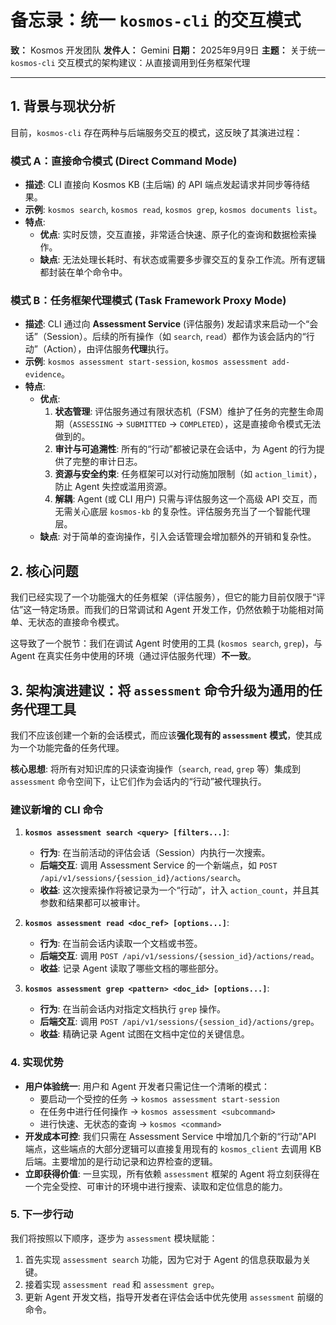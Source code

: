 # **备忘录：统一 `kosmos-cli` 的交互模式**

**致：** Kosmos 开发团队
**发件人：** Gemini
**日期：** 2025年9月9日
**主题：** 关于统一 `kosmos-cli` 交互模式的架构建议：从直接调用到任务框架代理

---

## 1. 背景与现状分析

目前，`kosmos-cli` 存在两种与后端服务交互的模式，这反映了其演进过程：

### 模式 A：直接命令模式 (Direct Command Mode)

-   **描述**: CLI 直接向 Kosmos KB (主后端) 的 API 端点发起请求并同步等待结果。
-   **示例**: `kosmos search`, `kosmos read`, `kosmos grep`, `kosmos documents list`。
-   **特点**:
    -   **优点**: 实时反馈，交互直接，非常适合快速、原子化的查询和数据检索操作。
    -   **缺点**: 无法处理长耗时、有状态或需要多步骤交互的复杂工作流。所有逻辑都封装在单个命令中。

### 模式 B：任务框架代理模式 (Task Framework Proxy Mode)

-   **描述**: CLI 通过向 **Assessment Service** (评估服务) 发起请求来启动一个“会话”（Session）。后续的所有操作（如 `search`, `read`）都作为该会話内的“行动”（Action），由评估服务**代理**执行。
-   **示例**: `kosmos assessment start-session`, `kosmos assessment add-evidence`。
-   **特点**:
    -   **优点**:
        1.  **状态管理**: 评估服务通过有限状态机（FSM）维护了任务的完整生命周期（`ASSESSING` -> `SUBMITTED` -> `COMPLETED`），这是直接命令模式无法做到的。
        2.  **审计与可追溯性**: 所有的“行动”都被记录在会话中，为 Agent 的行为提供了完整的审计日志。
        3.  **资源与安全约束**: 任务框架可以对行动施加限制（如 `action_limit`），防止 Agent 失控或滥用资源。
        4.  **解耦**: Agent (或 CLI 用户) 只需与评估服务这一个高级 API 交互，而无需关心底层 `kosmos-kb` 的复杂性。评估服务充当了一个智能代理层。
    -   **缺点**: 对于简单的查询操作，引入会话管理会增加额外的开销和复杂性。

## 2. 核心问题

我们已经实现了一个功能强大的任务框架（评估服务），但它的能力目前仅限于“评估”这一特定场景。而我们的日常调试和 Agent 开发工作，仍然依赖于功能相对简单、无状态的直接命令模式。

这导致了一个脱节：我们在调试 Agent 时使用的工具 (`kosmos search`, `grep`)，与 Agent 在真实任务中使用的环境（通过评估服务代理）**不一致**。

## 3. 架构演进建议：将 `assessment` 命令升级为通用的任务代理工具

我们不应该创建一个新的会话模式，而应该**强化现有的 `assessment` 模式**，使其成为一个功能完备的任务代理。

**核心思想**: 将所有对知识库的只读查询操作（`search`, `read`, `grep` 等）集成到 `assessment` 命令空间下，让它们作为会话内的“行动”被代理执行。

### 建议新增的 CLI 命令

1.  **`kosmos assessment search <query> [filters...]`**:
    -   **行为**: 在当前活动的评估会话（Session）内执行一次搜索。
    -   **后端交互**: 调用 Assessment Service 的一个新端点，如 `POST /api/v1/sessions/{session_id}/actions/search`。
    -   **收益**: 这次搜索操作将被记录为一个“行动”，计入 `action_count`，并且其参数和结果都可以被审计。

2.  **`kosmos assessment read <doc_ref> [options...]`**:
    -   **行为**: 在当前会话内读取一个文档或书签。
    -   **后端交互**: 调用 `POST /api/v1/sessions/{session_id}/actions/read`。
    -   **收益**: 记录 Agent 读取了哪些文档的哪些部分。

3.  **`kosmos assessment grep <pattern> <doc_id> [options...]`**:
    -   **行为**: 在当前会话内对指定文档执行 `grep` 操作。
    -   **后端交互**: 调用 `POST /api/v1/sessions/{session_id}/actions/grep`。
    -   **收益**: 精确记录 Agent 试图在文档中定位的关键信息。

### 4. 实现优势

-   **用户体验统一**: 用户和 Agent 开发者只需记住一个清晰的模式：
    -   要启动一个受控的任务 -> `kosmos assessment start-session`
    -   在任务中进行任何操作 -> `kosmos assessment <subcommand>`
    -   进行快速、无状态的查询 -> `kosmos <command>`
-   **开发成本可控**: 我们只需在 Assessment Service 中增加几个新的“行动”API 端点，这些端点的大部分逻辑可以直接复用现有的 `kosmos_client` 去调用 KB 后端。主要增加的是行动记录和边界检查的逻辑。
-   **立即获得价值**: 一旦实现，所有依赖 `assessment` 框架的 Agent 将立刻获得在一个完全受控、可审计的环境中进行搜索、读取和定位信息的能力。

### 5. 下一步行动

我们将按照以下顺序，逐步为 `assessment` 模块赋能：
1.  首先实现 `assessment search` 功能，因为它对于 Agent 的信息获取最为关键。
2.  接着实现 `assessment read` 和 `assessment grep`。
3.  更新 Agent 开发文档，指导开发者在评估会话中优先使用 `assessment` 前缀的命令。
